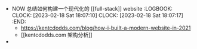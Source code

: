 - NOW 总结如何构建一个现代化的 [[full-stack]] website
  :LOGBOOK:
  CLOCK: [2023-02-18 Sat 18:07:10]
  CLOCK: [2023-02-18 Sat 18:07:17]
  :END:
	- https://kentcdodds.com/blog/how-i-built-a-modern-website-in-2021
	- [[kentcdodds.com 架构分析]]
-